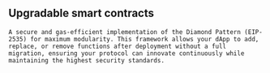 ## Upgradable smart contracts

    A secure and gas-efficient implementation of the Diamond Pattern (EIP-2535) for maximum modularity. This framework allows your dApp to add, replace, or remove functions after deployment without a full migration, ensuring your protocol can innovate continuously while maintaining the highest security standards.